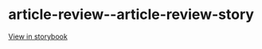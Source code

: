 # article-review--article-review-story

[View in storybook](https://raw.githack.com/Independent-Digital-News-and-Media-Ltd/standard-pwamp-sb/PR-682-sb/index.html?path=/story/article-review--article-review-story)